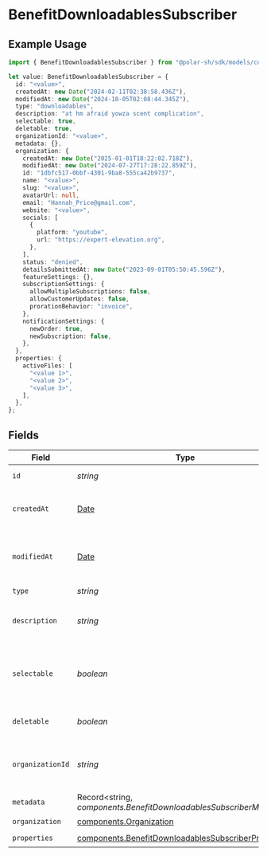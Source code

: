 # BenefitDownloadablesSubscriber

## Example Usage

```typescript
import { BenefitDownloadablesSubscriber } from "@polar-sh/sdk/models/components/benefitdownloadablessubscriber.js";

let value: BenefitDownloadablesSubscriber = {
  id: "<value>",
  createdAt: new Date("2024-02-11T02:38:58.436Z"),
  modifiedAt: new Date("2024-10-05T02:08:44.345Z"),
  type: "downloadables",
  description: "at hm afraid yowza scent complication",
  selectable: true,
  deletable: true,
  organizationId: "<value>",
  metadata: {},
  organization: {
    createdAt: new Date("2025-01-01T18:22:02.718Z"),
    modifiedAt: new Date("2024-07-27T17:28:22.859Z"),
    id: "1dbfc517-0bbf-4301-9ba8-555ca42b9737",
    name: "<value>",
    slug: "<value>",
    avatarUrl: null,
    email: "Hannah_Price@gmail.com",
    website: "<value>",
    socials: [
      {
        platform: "youtube",
        url: "https://expert-elevation.org",
      },
    ],
    status: "denied",
    detailsSubmittedAt: new Date("2023-09-01T05:50:45.596Z"),
    featureSettings: {},
    subscriptionSettings: {
      allowMultipleSubscriptions: false,
      allowCustomerUpdates: false,
      prorationBehavior: "invoice",
    },
    notificationSettings: {
      newOrder: true,
      newSubscription: false,
    },
  },
  properties: {
    activeFiles: [
      "<value 1>",
      "<value 2>",
      "<value 3>",
    ],
  },
};
```

## Fields

| Field                                                                                                                      | Type                                                                                                                       | Required                                                                                                                   | Description                                                                                                                |
| -------------------------------------------------------------------------------------------------------------------------- | -------------------------------------------------------------------------------------------------------------------------- | -------------------------------------------------------------------------------------------------------------------------- | -------------------------------------------------------------------------------------------------------------------------- |
| `id`                                                                                                                       | *string*                                                                                                                   | :heavy_check_mark:                                                                                                         | The ID of the benefit.                                                                                                     |
| `createdAt`                                                                                                                | [Date](https://developer.mozilla.org/en-US/docs/Web/JavaScript/Reference/Global_Objects/Date)                              | :heavy_check_mark:                                                                                                         | Creation timestamp of the object.                                                                                          |
| `modifiedAt`                                                                                                               | [Date](https://developer.mozilla.org/en-US/docs/Web/JavaScript/Reference/Global_Objects/Date)                              | :heavy_check_mark:                                                                                                         | Last modification timestamp of the object.                                                                                 |
| `type`                                                                                                                     | *string*                                                                                                                   | :heavy_check_mark:                                                                                                         | N/A                                                                                                                        |
| `description`                                                                                                              | *string*                                                                                                                   | :heavy_check_mark:                                                                                                         | The description of the benefit.                                                                                            |
| `selectable`                                                                                                               | *boolean*                                                                                                                  | :heavy_check_mark:                                                                                                         | Whether the benefit is selectable when creating a product.                                                                 |
| `deletable`                                                                                                                | *boolean*                                                                                                                  | :heavy_check_mark:                                                                                                         | Whether the benefit is deletable.                                                                                          |
| `organizationId`                                                                                                           | *string*                                                                                                                   | :heavy_check_mark:                                                                                                         | The ID of the organization owning the benefit.                                                                             |
| `metadata`                                                                                                                 | Record<string, *components.BenefitDownloadablesSubscriberMetadata*>                                                        | :heavy_check_mark:                                                                                                         | N/A                                                                                                                        |
| `organization`                                                                                                             | [components.Organization](../../models/components/organization.md)                                                         | :heavy_check_mark:                                                                                                         | N/A                                                                                                                        |
| `properties`                                                                                                               | [components.BenefitDownloadablesSubscriberProperties](../../models/components/benefitdownloadablessubscriberproperties.md) | :heavy_check_mark:                                                                                                         | N/A                                                                                                                        |